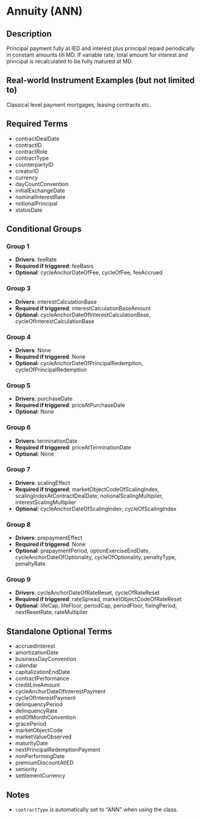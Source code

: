 # Annuity (ANN)

## Description
Principal payment fully at IED and interest plus principal repaid periodically in constant amounts till MD. If variable rate, total amount for interest and principal is recalculated to be fully matured at MD.

## Real-world Instrument Examples (but not limited to)
Classical level payment mortgages, leasing contracts etc.

## Required Terms
- contractDealDate
- contractID
- contractRole
- contractType
- counterpartyID
- creatorID
- currency
- dayCountConvention
- initialExchangeDate
- nominalInterestRate
- notionalPrincipal
- statusDate

## Conditional Groups
### Group 1
* **Drivers**: feeRate
* **Required if triggered**: feeBasis
* **Optional**: cycleAnchorDateOfFee, cycleOfFee, feeAccrued

### Group 3
* **Drivers**: interestCalculationBase
* **Required if triggered**: interestCalculationBaseAmount
* **Optional**: cycleAnchorDateOfInterestCalculationBase, cycleOfInterestCalculationBase

### Group 4
* **Drivers**: None
* **Required if triggered**: None
* **Optional**: cycleAnchorDateOfPrincipalRedemption, cycleOfPrincipalRedemption

### Group 5
* **Drivers**: purchaseDate
* **Required if triggered**: priceAtPurchaseDate
* **Optional**: None

### Group 6
* **Drivers**: terminationDate
* **Required if triggered**: priceAtTerminationDate
* **Optional**: None

### Group 7
* **Drivers**: scalingEffect
* **Required if triggered**: marketObjectCodeOfScalingIndex, scalingIndexAtContractDealDate, notionalScalingMultiplier, interestScalingMultiplier
* **Optional**: cycleAnchorDateOfScalingIndex, cycleOfScalingIndex

### Group 8
* **Drivers**: prepaymentEffect
* **Required if triggered**: None
* **Optional**: prepaymentPeriod, optionExerciseEndDate, cycleAnchorDateOfOptionality, cycleOfOptionality, penaltyType, penaltyRate

### Group 9
* **Drivers**: cycleAnchorDateOfRateReset, cycleOfRateReset
* **Required if triggered**: rateSpread, marketObjectCodeOfRateReset
* **Optional**: lifeCap, lifeFloor, periodCap, periodFloor, fixingPeriod, nextResetRate, rateMultiplier

## Standalone Optional Terms
- accruedInterest
- amortizationDate
- businessDayConvention
- calendar
- capitalizationEndDate
- contractPerformance
- creditLineAmount
- cycleAnchorDateOfInterestPayment
- cycleOfInterestPayment
- delinquencyPeriod
- delinquencyRate
- endOfMonthConvention
- gracePeriod
- marketObjectCode
- marketValueObserved
- maturityDate
- nextPrincipalRedemptionPayment
- nonPerformingDate
- premiumDiscountAtIED
- seniority
- settlementCurrency

## Notes
- `contractType` is automatically set to "ANN" when using the class.
